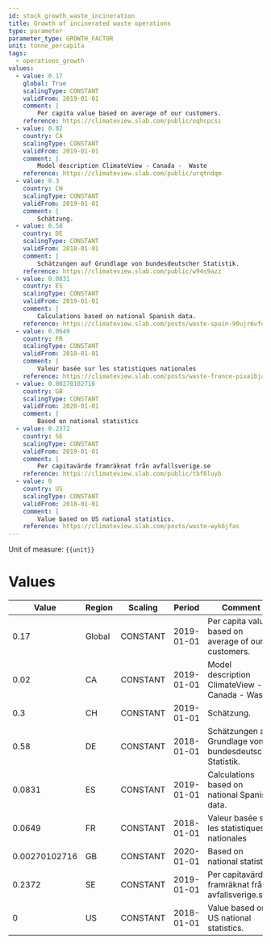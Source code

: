 ```yaml
---
id: stock_growth_waste_incineration
title: Growth of incinerated waste operations
type: parameter
parameter_type: GROWTH_FACTOR
unit: tonne_percapita
tags:
  - operations_growth
values:
  - value: 0.17
    global: True
    scalingType: CONSTANT
    validFrom: 2019-01-01
    comment: |
        Per capita value based on average of our customers.
    reference: https://climateview.slab.com/public/oqhcpcsi
  - value: 0.02
    country: CA
    scalingType: CONSTANT
    validFrom: 2019-01-01
    comment: |
        Model description ClimateView - Canada -  Waste
    reference: https://climateview.slab.com/public/urqtndqm
  - value: 0.3
    country: CH
    scalingType: CONSTANT
    validFrom: 2019-01-01
    comment: |
        Schätzung.
  - value: 0.58
    country: DE
    scalingType: CONSTANT
    validFrom: 2018-01-01
    comment: |
        Schätzungen auf Grundlage von bundesdeutscher Statistik.
    reference: https://climateview.slab.com/public/w94s9azz
  - value: 0.0831
    country: ES
    scalingType: CONSTANT
    validFrom: 2019-01-01
    comment: |
        Calculations based on national Spanish data.
    reference: https://climateview.slab.com/posts/waste-spain-90ujr6vf#hnrmr-solid-waste
  - value: 0.0649
    country: FR
    scalingType: CONSTANT
    validFrom: 2018-01-01
    comment: |
        Valeur basée sur les statistiques nationales
    reference: https://climateview.slab.com/posts/waste-france-pixaibja#hoqfe-dechets-solides
  - value: 0.00270102716
    country: GB
    scalingType: CONSTANT
    validFrom: 2020-01-01
    comment: |
        Based on national statistics
  - value: 0.2372
    country: SE
    scalingType: CONSTANT
    validFrom: 2019-01-01
    comment: |
        Per capitavärde framräknat från avfallsverige.se
    reference: https://climateview.slab.com/public/tbf8luyb
  - value: 0
    country: US
    scalingType: CONSTANT
    validFrom: 2018-01-01
    comment: |
        Value based on US national statistics.
    reference: https://climateview.slab.com/posts/waste-wyk6jfas
---
```



Unit of measure: `{{unit}}`


# Values


| Value | Region | Scaling | Period | Comment | Reference |
|-------|--------|---------|--------|---------|-----------|
| 0.17 | Global | CONSTANT | 2019-01-01 | Per capita value based on average of our customers. | https://climateview.slab.com/public/oqhcpcsi |
| 0.02 | CA | CONSTANT | 2019-01-01 | Model description ClimateView - Canada -  Waste | https://climateview.slab.com/public/urqtndqm |
| 0.3 | CH | CONSTANT | 2019-01-01 | Schätzung. |  |
| 0.58 | DE | CONSTANT | 2018-01-01 | Schätzungen auf Grundlage von bundesdeutscher Statistik. | https://climateview.slab.com/public/w94s9azz |
| 0.0831 | ES | CONSTANT | 2019-01-01 | Calculations based on national Spanish data. | https://climateview.slab.com/posts/waste-spain-90ujr6vf#hnrmr-solid-waste |
| 0.0649 | FR | CONSTANT | 2018-01-01 | Valeur basée sur les statistiques nationales | https://climateview.slab.com/posts/waste-france-pixaibja#hoqfe-dechets-solides |
| 0.00270102716 | GB | CONSTANT | 2020-01-01 | Based on national statistics |  |
| 0.2372 | SE | CONSTANT | 2019-01-01 | Per capitavärde framräknat från avfallsverige.se | https://climateview.slab.com/public/tbf8luyb |
| 0 | US | CONSTANT | 2018-01-01 | Value based on US national statistics. | https://climateview.slab.com/posts/waste-wyk6jfas |


